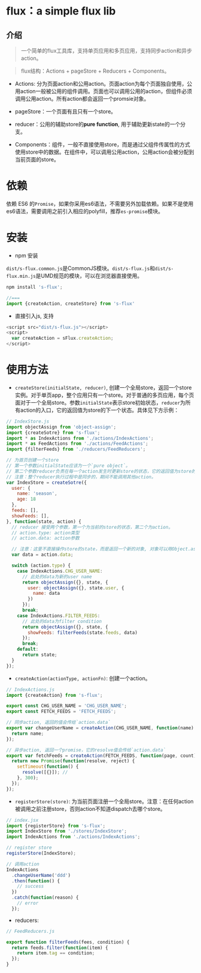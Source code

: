 # flux：a simple flux lib

## 介绍

> 一个简单的flux工具库，支持单页应用和多页应用，支持同步action和异步action。

> flux结构：Actions + pageStore + Reducers + Components。

- Actions: 分为页面action和公用action。页面action为每个页面独自使用，公用action一般被公用的组件调用。页面也可以调用公用的action，但组件必须调用公用action。所有action都会返回一个promsie对象。

- pageStore：一个页面有且只有一个store。

- reducer：公用的辅助store的**pure function**, 用于辅助更新state的一个分支。

- Components：组件，一般不直接使用store，而是通过父组件传属性的方式使用store中的数据。在组件中，可以调用公用action，公用action会被分配到当前页面的store。

# 依赖

依赖 ES6 的`Promise`，如果你采用es6语法，不需要另外加载依赖。如果不是使用es6语法，需要调用之前引入相应的polyfill，推荐`es-promise`模块。

# 安装

- npm 安装

`dist/s-flux.common.js`是CommonJS模块。`dist/s-flux.js`和`dist/s-flux.min.js`是UMD规范的模块，可以在浏览器直接使用。

```javascript
npm install 's-flux';

//===
import {createAction, createStore} from 's-flux'
```

- 直接引入js, 支持

```javascript
<script src="dist/s-flux.js"></script>
<script>
  var createAction = sFlux.createAction;
</script>
```

# 使用方法

- `createStore(initialState, reducer)`, 创建一个全局store，返回一个store实例。对于单页app，整个应用只有一个store。对于普通的多页应用，每个页面对于一个全局store。参数`initialState`表示store初始状态，`reducer`为所有action的入口，它的返回值为store的下一个状态。具体见下方示例：

```javascript
// IndexStore.js
import objectAssign from 'object-assign';
import {createSotre} from 's-flux';
import * as IndexActions from './actions/IndexActions';
import * as FeedActions from './actions/FeedActions';
import {filterFeeds} from './reducers/FeedReducers';

// 为首页创建一个store
// 第一个参数initialState应该为一个`pure object`。
// 第二个参数reducer负责在每一个action发生时更新store的状态，它的返回值为store的下一个状态。
// 注意：整个reducer执行过程中是同步的，期间不能调用其他action。
var IndexStore = createSotre({
  user: {
    name: 'season',
    age: 18
  },
  feeds: [],
  showFeeds: [],
}, function(state, action) {
  // reducer 接受两个参数，第一个为当前的store的状态，第二个为action。
  // action.type: action类型
  // action.data: action参数

  // 注意：这里不直接操作store的state，而是返回一个新的对象, 对象可以用Object.assign()，数组用Array.map();
  var data = action.data;

  switch (action.type) {
    case IndexActions.CHG_USER_NAME:
      // 此处的data为新的user name
      return objectAssign({}, state, {
        user: objectAssign({}, state.user, {
          name: data
        })
      });
      break;
    case IndexActions.FILTER_FEEDS:
      // 此处的data为filter condition
      return objectAssign({}, state, {
        showFeeds: filterFeeds(state.feeds, data)
      });
      break;
    default:
      return state;
  }
});
```

- `createAction(actionType, actionFn)`: 创建一个action。

```javascript
// IndexActions.js
import {createAction} from 's-flux';

export const CHG_USER_NAME = 'CHG_USER_NAME';
export const FETCH_FEEDS = 'FETCH_FEEDS';

// 同步action, 返回的值会传给`action.data`
export var changeUserName = createAction(CHG_USER_NAME, function(name) {
  return name;
});

// 异步action, 返回一个promise，它的resolve值会传给`action.data`
export var fetchFeeds = createAction(FETCH_FEEDS, function(page, count) {
  return new Promise(function(resolve, reject) {
    setTimeout(function() {
      resolve([{}]); //
    }, 300);
  });
});

```

- `registerStore(store)`: 为当前页面注册一个全局store。注意：在任何action被调用之前注册store，否则action不知道dispatch去哪个store。

```javascript
// index.jsx
import {registerStore} from 's-flux';
import IndexStore from './stores/IndexStore';
import IndexActions from './actions/IndexActions';

// register store
registerStore(IndexStore);

// 调用action
IndexActions
  .changeUserName('ddd')
  .then(function() {
    // success
  })
  .catch(function(reason) {
    // error
  });

```

- reducers:

```javascript
// FeedReducers.js

export function filterFeeds(fees, condition) {
  return feeds.filter(function(item) {
    return item.tag == condition;
  });
}

```
